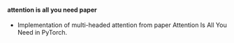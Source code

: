 #### attention is all you need paper
- Implementation of multi-headed attention from paper Attention Is All You Need in PyTorch.